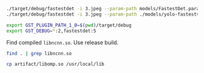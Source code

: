 ```bash
./target/debug/fastestdet -i 3.jpeg --param-path models/FastestDet.param --model-path models/FastestDet.bin --classes-path models/classes.toml -o out.png --backend fastest_det
./target/debug/fastestdet -i 3.jpeg --param-path ./models/yolo-fastestv2-opt.param --model-path ./models/yolo-fastestv2-opt.bin --classes-path ./models/classes.toml -o out.png --backend yolo_fastest
```

```bash
export GST_PLUGIN_PATH_1_0=$(pwd)/target/debug
export GST_DEBUG=*:2,fastestdet:5
```

Find compiled `libncnn.so`. Use release build.

```bash
find . | grep libncnn.so
```

```bash
cp artifact/libomp.so /usr/local/lib
```
